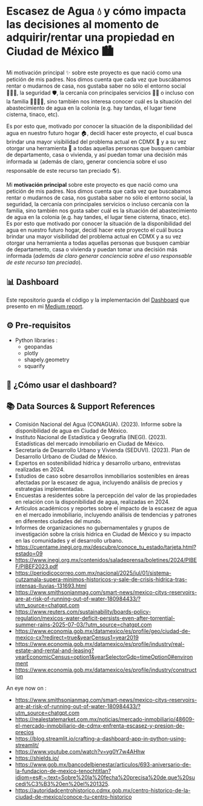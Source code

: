 # Escasez de Agua 💧 y cómo impacta las decisiones al momento de adquirir/rentar una propiedad en Ciudad de México 🏙️

Mi motivación principal ✨ sobre este proyecto es que nació como una petición de mis padres. Nos dimos cuenta que cada vez que buscábamos rentar o mudarnos de casa, nos gustaba saber no sólo el entorno social 🧑‍🤝‍🧑, la seguridad 🛡️, la cercanía con principales servicios 🏥🛒 o incluso con la familia 👨‍👩‍👧‍👦, sino también nos interesa conocer cuál es la situación del abastecimiento de agua en la colonia (e.g. hay tandas, el lugar tiene cisterna, tinaco, etc).

Es por esto que, motivado por conocer la situación de la disponibilidad del agua en nuestro futuro hogar 🏠, decidí hacer este proyecto, el cual busca brindar una mayor visibilidad del problema actual en CDMX 🚰 y a su vez otorgar una herramienta 🧰 a todas aquellas personas que busquen cambiar de departamento, casa o vivienda, y así puedan tomar una decisión más informada 📊 (además de claro, generar conciencia sobre el uso responsable de este recurso tan preciado 🌎).


Mi **motivación principal** sobre este proyecto es que nació como una petición de mis padres. Nos dimos cuenta que cada vez que buscabamos rentar o mudarnos de casa, nos gustaba saber no sólo el entorno social, la seguridad, la cercanía con principales servicios o incluso cercanía con la familia, sino también nos gusta saber cuál es la situación del abastecimiento de agua en la colonia (e.g. hay tandes, el lugar tiene cisterna, tinaco, etc). Es por esto que motivado por conocer la situación de la disponibilidad del agua en nuestro futuro hogar, decidí hacer este proyecto el cuál busca brindar una mayor visibilidad del problema actual en CDMX y a su vez otorgar una herramienta a todas aquellas personas que busquen cambiar de departamento, casa o vivienda y puedan tomar una decisión más informada (*además de claro generar conciencia sobre el uso responsable de este recurso tan preciado*).

## 📊 Dashboard
Este repositorio guarda el código y la implementación del [Dashboard](linktobedetermined) que presento en mi [Medium report](linktobedetermined).

## ⚙️ Pre-requisitos
* Python libraries :
    * geopandas
    * plotly
    * shapely.geometry
    * squarify


## 🧭 ¿Cómo usar el dashboard?

## **📚 Data Sources & Support References**

* Comisión Nacional del Agua (CONAGUA). (2023). Informe sobre la disponibilidad de agua en Ciudad de México.
* Instituto Nacional de Estadística y Geografía (INEGI). (2023). Estadísticas del mercado inmobiliario en Ciudad de México.
* Secretaría de Desarrollo Urbano y Vivienda (SEDUVI). (2023). Plan de Desarrollo Urbano de Ciudad de México.
* Expertos en sostenibilidad hídrica y desarrollo urbano, entrevistas realizadas en 2024.
* Estudios de caso sobre desarrollos inmobiliarios sostenibles en áreas afectadas por la escasez de agua, incluyendo análisis de precios y estrategias implementadas.
* Encuestas a residentes sobre la percepción del valor de las propiedades en relación con la disponibilidad de agua, realizadas en 2024.
* Artículos académicos y reportes sobre el impacto de la escasez de agua en el mercado inmobiliario, incluyendo análisis de tendencias y patrones en diferentes ciudades del mundo.
* Informes de organizaciones no gubernamentales y grupos de investigación sobre la crisis hídrica en Ciudad de México y su impacto en las comunidades y el desarrollo urbano.
* https://cuentame.inegi.org.mx/descubre/conoce_tu_estado/tarjeta.html?estado=09
* https://www.inegi.org.mx/contenidos/saladeprensa/boletines/2024/PIBEF/PIBEF2023.pdf
* https://periodicocorreo.com.mx/nacional/2025/jul/01/sistema-cutzamala-supera-minimos-historicos-y-sale-de-crisis-hidrica-tras-intensas-lluvias-131693.html
* https://www.smithsonianmag.com/smart-news/mexico-citys-reservoirs-are-at-risk-of-running-out-of-water-180984433/?utm_source=chatgpt.com
* https://www.reuters.com/sustainability/boards-policy-regulation/mexicos-water-deficit-persists-even-after-torrential-summer-rains-2025-07-03/?utm_source=chatgpt.com
* https://www.economia.gob.mx/datamexico/es/profile/geo/ciudad-de-mexico-cx?redirect=true&yearCensus1=year2019
* https://www.economia.gob.mx/datamexico/es/profile/industry/real-estate-and-rental-and-leasing?yearEconomicCensus=option1&yearSelectorGdp=timeOption0#environment
* https://www.economia.gob.mx/datamexico/es/profile/industry/construction

An eye now on : 
* https://www.smithsonianmag.com/smart-news/mexico-citys-reservoirs-are-at-risk-of-running-out-of-water-180984433/?utm_source=chatgpt.com
* https://realestatemarket.com.mx/noticias/mercado-inmobiliario/48609-el-mercado-inmobiliario-de-cdmx-enfrenta-escasez-y-presion-de-precios
* https://blog.streamlit.io/crafting-a-dashboard-app-in-python-using-streamlit/
* https://www.youtube.com/watch?v=yg0Y7w4AHhw
* https://shields.io/
* https://www.gob.mx/bancodelbienestar/articulos/693-aniversario-de-la-fundacion-de-mexico-tenochtitlan?idiom=es#:~:text=Sobre%20la%20fecha%20precisa%20de,que%20sucedi%C3%B3%20en%20el%201325.
* https://autoridadcentrohistorico.cdmx.gob.mx/centro-historico-de-la-ciudad-de-mexico/conoce-tu-centro-historico